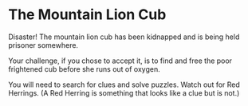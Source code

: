 # The Mountain Lion Cub

Disaster! The mountain lion cub has been kidnapped and is being held prisoner somewhere.

Your challenge, if you chose to accept it, is to find and free the poor frightened cub before she runs out of oxygen.

You will need to search for clues and solve puzzles. Watch out for Red Herrings. (A Red Herring is something that looks like a clue but is not.)

